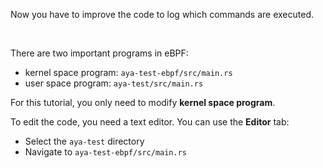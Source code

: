 Now you have to improve the code to log which commands are executed.

<br>

There are two important programs in eBPF:
* kernel space program: `aya-test-ebpf/src/main.rs`
* user space program: `aya-test/src/main.rs`


For this tutorial, you only need to modify **kernel space program**.

To edit the code, you need a text editor. You can use the **Editor** tab:
* Select the `aya-test` directory
* Navigate to `aya-test-ebpf/src/main.rs`
